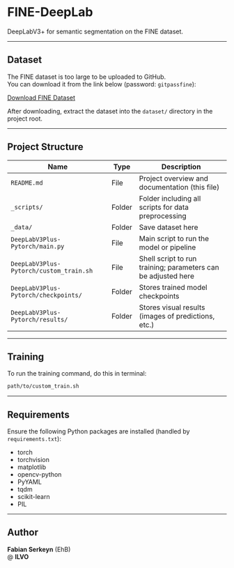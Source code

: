 # FINE-DeepLab

DeepLabV3+ for semantic segmentation on the FINE dataset.

---

## Dataset

The FINE dataset is too large to be uploaded to GitHub.  
You can download it from the link below (password: `gitpassfine`):

[Download FINE Dataset](https://ehb-my.sharepoint.com/:f:/g/personal/fabian_serkeyn_student_ehb_be/EiCFpynSZVNLk_RG9hTfAp4BnJBoeQBa95bUoNysPgkQYA?e=idSXo3)

After downloading, extract the dataset into the `dataset/` directory in the project root.

---

## Project Structure

| Name                                            | Type    | Description                                                        |
|-------------------------------------------------|---------|--------------------------------------------------------------------|
| `README.md`                                     | File    | Project overview and documentation (this file)                     |
| `_scripts/`                                     | Folder  | Folder including all scripts for data preprocessing                |
| `_data/`                                        | Folder  | Save dataset here                                                  |
| `DeepLabV3Plus-Pytorch/main.py`                 | File    | Main script to run the model or pipeline                           |
| `DeepLabV3Plus-Pytorch/custom_train.sh`         | File    | Shell script to run training; parameters can be adjusted here      |
| `DeepLabV3Plus-Pytorch/checkpoints/`            | Folder  | Stores trained model checkpoints                                   |
| `DeepLabV3Plus-Pytorch/results/`                | Folder  | Stores visual results (images of predictions, etc.)                |

---

## Training

To run the training command, do this in terminal:
```bash
path/to/custom_train.sh
```

---

## Requirements

Ensure the following Python packages are installed (handled by `requirements.txt`):

- torch
- torchvision
- matplotlib
- opencv-python
- PyYAML
- tqdm
- scikit-learn
- PIL

---

## Author

**Fabian Serkeyn** (EhB)  
@ **ILVO**

